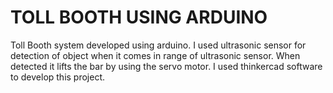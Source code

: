 # TOLL BOOTH USING ARDUINO
Toll Booth system developed using arduino.
I used ultrasonic sensor for detection of object when it comes in range of ultrasonic sensor.
When detected it lifts the bar by using the servo motor. 
I used thinkercad software to develop this project.
